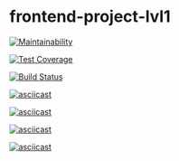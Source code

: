 # frontend-project-lvl1

[![Maintainability](https://api.codeclimate.com/v1/badges/cf32c7e514dc1a030fd7/maintainability)](https://codeclimate.com/github/Fessan/frontend-project-lvl1/maintainability)

[![Test Coverage](https://api.codeclimate.com/v1/badges/cf32c7e514dc1a030fd7/test_coverage)](https://codeclimate.com/github/Fessan/frontend-project-lvl1/test_coverage)

[![Build Status](https://travis-ci.org/Fessan/frontend-project-lvl1.svg?branch=master)](https://travis-ci.org/Fessan/frontend-project-lvl1)

[![asciicast](https://asciinema.org/a/Uw19bGXTVAKaU0kfm8QbjLpKq.svg)](https://asciinema.org/a/Uw19bGXTVAKaU0kfm8QbjLpKq)

[![asciicast](https://asciinema.org/a/8eclvmSvSy9QvRLpYJPowCcfU.svg)](https://asciinema.org/a/8eclvmSvSy9QvRLpYJPowCcfU)

[![asciicast](https://asciinema.org/a/JQs2dULalCkPFT2wNELDmkrv7.svg)](https://asciinema.org/a/JQs2dULalCkPFT2wNELDmkrv7)

[![asciicast](https://asciinema.org/a/gxkNcrNkHw5q02bJ5PfiDA65F.svg)](https://asciinema.org/a/gxkNcrNkHw5q02bJ5PfiDA65F)
